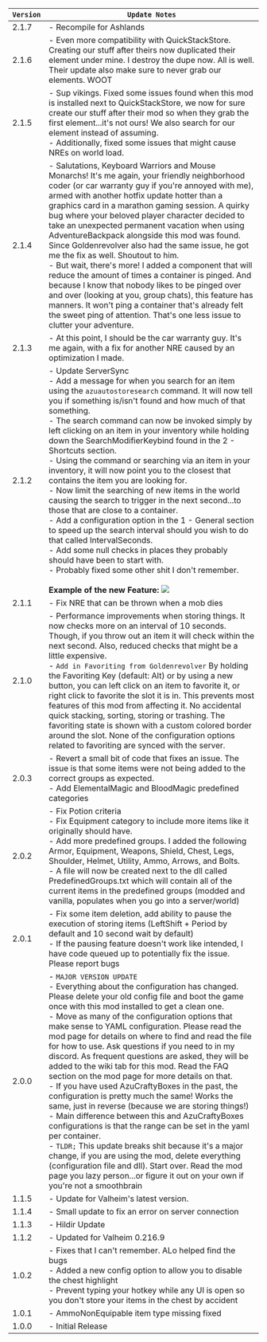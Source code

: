 | `Version` | `Update Notes`                                                                                                                                                                                                                                                                                                                                                                                                                                                                                                                                                                                                                                                                                                                                                                                                                                                                                                                                                                                                                                                                                                                                                                                                               |
|-----------|------------------------------------------------------------------------------------------------------------------------------------------------------------------------------------------------------------------------------------------------------------------------------------------------------------------------------------------------------------------------------------------------------------------------------------------------------------------------------------------------------------------------------------------------------------------------------------------------------------------------------------------------------------------------------------------------------------------------------------------------------------------------------------------------------------------------------------------------------------------------------------------------------------------------------------------------------------------------------------------------------------------------------------------------------------------------------------------------------------------------------------------------------------------------------------------------------------------------------|
| 2.1.7     | - Recompile for Ashlands                                                                                                                                                                                                                                                                                                                                                                                                                                                                                                                                                                                                                                                                                                                                                                                                                                                                                                                                                                                                                                                                                                                                                                                                     |
| 2.1.6     | - Even more compatibility with QuickStackStore. Creating our stuff after theirs now duplicated their element under mine. I destroy the dupe now. All is well. Their update also make sure to never grab our elements. WOOT                                                                                                                                                                                                                                                                                                                                                                                                                                                                                                                                                                                                                                                                                                                                                                                                                                                                                                                                                                                                   |
| 2.1.5     | - Sup vikings. Fixed some issues found when this mod is installed next to QuickStackStore, we now for sure create our stuff after their mod so when they grab the first element...it's not ours! We also search for our element instead of assuming.<br/> - Additionally, fixed some issues that might cause NREs on world load.                                                                                                                                                                                                                                                                                                                                                                                                                                                                                                                                                                                                                                                                                                                                                                                                                                                                                             |
| 2.1.4     | - Salutations, Keyboard Warriors and Mouse Monarchs! It's me again, your friendly neighborhood coder (or car warranty guy if you're annoyed with me), armed with another hotfix update hotter than a graphics card in a marathon gaming session. A quirky bug where your beloved player character decided to take an unexpected permanent vacation when using AdventureBackpack alongside this mod was found. Since Goldenrevolver also had the same issue, he got me the fix as well. Shoutout to him.<br/> - But wait, there's more! I added a component that will reduce the amount of times a container is pinged. And because I know that nobody likes to be pinged over and over (looking at you, group chats), this feature has manners. It won't ping a container that's already felt the sweet ping of attention. That's one less issue to clutter your adventure.                                                                                                                                                                                                                                                                                                                                                  |
| 2.1.3     | - At this point, I should be the car warranty guy. It's me again, with a fix for another NRE caused by an optimization I made.                                                                                                                                                                                                                                                                                                                                                                                                                                                                                                                                                                                                                                                                                                                                                                                                                                                                                                                                                                                                                                                                                               |
| 2.1.2     | - Update ServerSync<br/> - Add a message for when you search for an item using the `azuautostoresearch` command. It will now tell you if something is/isn't found and how much of that something.<br/> - The search command can now be invoked simply by left clicking on an item in your inventory while holding down the SearchModifierKeybind found in the 2 - Shortcuts section.<br/> - Using the command or searching via an item in your inventory, it will now point you to the closest that contains the item you are looking for.<br/> - Now limit the searching of new items in the world causing the search to trigger in the next second...to those that are close to a container.<br/> - Add a configuration option in the 1 - General section to speed up the search interval should you wish to do that called IntervalSeconds. <br/> - Add some null checks in places they probably should have been to start with. <br/> - Probably fixed some other shit I don't remember. <br/> <br/> **Example of the new Feature:** ![](https://media0.giphy.com/media/v1.Y2lkPTc5MGI3NjExNnNzM3I2bWRnNHluZDJvY3hld3pkc3ZncDVsNXI1ZWdsZWI3Y3JxdiZlcD12MV9pbnRlcm5hbF9naWZfYnlfaWQmY3Q9Zw/tEDcBcOKvdbYH1he9B/source.gif) |
| 2.1.1     | - Fix NRE that can be thrown when a mob dies                                                                                                                                                                                                                                                                                                                                                                                                                                                                                                                                                                                                                                                                                                                                                                                                                                                                                                                                                                                                                                                                                                                                                                                 |
| 2.1.0     | - Performance improvements when storing things. It now checks more on an interval of 10 seconds. Though, if you throw out an item it will check within the next second. Also, reduced checks that might be a little expensive.<br/> - `Add in Favoriting from Goldenrevolver` By holding the Favoriting Key (default: Alt) or by using a new button, you can left click on an item to favorite it, or right click to favorite the slot it is in. This prevents most features of this mod from affecting it. No accidental quick stacking, sorting, storing or trashing. The favoriting state is shown with a custom colored border around the slot. None of the configuration options related to favoriting are synced with the server.                                                                                                                                                                                                                                                                                                                                                                                                                                                                                      |
| 2.0.3     | - Revert a small bit of code that fixes an issue.  The issue is that some items were not being added to the correct groups as expected.  <br/> - Add ElementalMagic and BloodMagic predefined categories                                                                                                                                                                                                                                                                                                                                                                                                                                                                                                                                                                                                                                                                                                                                                                                                                                                                                                                                                                                                                     |
| 2.0.2     | - Fix Potion criteria<br/> - Fix Equipment category to include more items like it originally should have.<br/>- Add more predefined groups. I added the following  Armor, Equipment, Weapons, Shield, Chest, Legs, Shoulder, Helmet, Utility, Ammo, Arrows, and Bolts.<br/> - A file will now be created next to the dll called PredefinedGroups.txt which will contain all of the current items in the predefined groups (modded and vanilla, populates when you go into a server/world)                                                                                                                                                                                                                                                                                                                                                                                                                                                                                                                                                                                                                                                                                                                                    |
| 2.0.1     | - Fix some item deletion, add ability to pause the execution of storing items (LeftShift + Period by default and 10 second wait by default)<br/> - If the pausing feature doesn't work like intended, I have code queued up to potentially fix the issue. Please report bugs                                                                                                                                                                                                                                                                                                                                                                                                                                                                                                                                                                                                                                                                                                                                                                                                                                                                                                                                                 |
| 2.0.0     | - `MAJOR VERSION UPDATE`<br/> - Everything about the configuration has changed. Please delete your old config file and boot the game once with this mod installed to get a clean one.<br/> - Move as many of the configuration options that make sense to YAML configuration. Please read the mod page for details on where to find and read the file for how to use. Ask questions if you need to  in my discord. As frequent questions are asked, they will be added to the wiki tab for this mod. Read the FAQ section on the mod page for more details on that. <br/>- If you have used AzuCraftyBoxes in the past, the configuration is pretty much the same! Works the same, just in reverse (because we are storing things!)<br/> - Main difference between this and AzuCraftyBoxes configurations is that the range can be set in the yaml per container.<br/> - `TLDR;` This update breaks shit because it's a major change, if you are using the mod, delete everything (configuration file and dll). Start over. Read the mod page you lazy person...or figure it out on your own if you're not a smoothbrain                                                                                                     |
| 1.1.5     | - Update for Valheim's latest version.                                                                                                                                                                                                                                                                                                                                                                                                                                                                                                                                                                                                                                                                                                                                                                                                                                                                                                                                                                                                                                                                                                                                                                                       |
| 1.1.4     | - Small update to fix an error on server connection                                                                                                                                                                                                                                                                                                                                                                                                                                                                                                                                                                                                                                                                                                                                                                                                                                                                                                                                                                                                                                                                                                                                                                          |
| 1.1.3     | - Hildir Update                                                                                                                                                                                                                                                                                                                                                                                                                                                                                                                                                                                                                                                                                                                                                                                                                                                                                                                                                                                                                                                                                                                                                                                                              |
| 1.1.2     | - Updated for Valheim 0.216.9                                                                                                                                                                                                                                                                                                                                                                                                                                                                                                                                                                                                                                                                                                                                                                                                                                                                                                                                                                                                                                                                                                                                                                                                |
| 1.0.2     | - Fixes that I can't remember. ALo helped find the bugs<br/> - Added a new config option to allow you to disable the chest highlight<br/> - Prevent typing your hotkey while any UI is open so you don't store your items in the chest by accident                                                                                                                                                                                                                                                                                                                                                                                                                                                                                                                                                                                                                                                                                                                                                                                                                                                                                                                                                                           |
| 1.0.1     | - AmmoNonEquipable item type missing fixed                                                                                                                                                                                                                                                                                                                                                                                                                                                                                                                                                                                                                                                                                                                                                                                                                                                                                                                                                                                                                                                                                                                                                                                   |
| 1.0.0     | - Initial Release                                                                                                                                                                                                                                                                                                                                                                                                                                                                                                                                                                                                                                                                                                                                                                                                                                                                                                                                                                                                                                                                                                                                                                                                            |